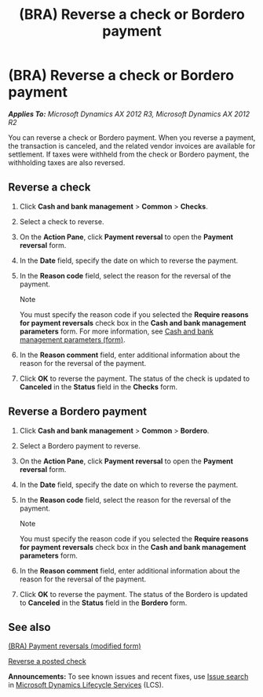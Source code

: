 ﻿---
title: (BRA) Reverse a check or Bordero payment
TOCTitle: (BRA) Reverse a check or Bordero payment
ms:assetid: 1a578448-2f88-4e93-81f9-41e36125ac2f
ms:mtpsurl: https://technet.microsoft.com/en-us/library/JJ910964(v=AX.60)
ms:contentKeyID: 53382659
ms.date: 04/18/2014
mtps_version: v=AX.60
---

# (BRA) Reverse a check or Bordero payment 


_**Applies To:** Microsoft Dynamics AX 2012 R3, Microsoft Dynamics AX 2012 R2_

You can reverse a check or Bordero payment. When you reverse a payment, the transaction is canceled, and the related vendor invoices are available for settlement. If taxes were withheld from the check or Bordero payment, the withholding taxes are also reversed.

## Reverse a check

1.  Click **Cash and bank management** \> **Common** \> **Checks**.

2.  Select a check to reverse.

3.  On the **Action Pane**, click **Payment reversal** to open the **Payment reversal** form.

4.  In the **Date** field, specify the date on which to reverse the payment.

5.  In the **Reason code** field, select the reason for the reversal of the payment.
    

    > [!NOTE]
    > <P>You must specify the reason code if you selected the <STRONG>Require reasons for payment reversals</STRONG> check box in the <STRONG>Cash and bank management parameters</STRONG> form. For more information, see <A href="https://technet.microsoft.com/en-us/library/aa591289(v=ax.60)">Cash and bank management parameters (form)</A>.</P>



6.  In the **Reason comment** field, enter additional information about the reason for the reversal of the payment.

7.  Click **OK** to reverse the payment. The status of the check is updated to **Canceled** in the **Status** field in the **Checks** form.

## Reverse a Bordero payment

1.  Click **Cash and bank management** \> **Common** \> **Bordero**.

2.  Select a Bordero payment to reverse.

3.  On the **Action Pane**, click **Payment reversal** to open the **Payment reversal** form.

4.  In the **Date** field, specify the date on which to reverse the payment.

5.  In the **Reason code** field, select the reason for the reversal of the payment.
    

    > [!NOTE]
    > <P>You must specify the reason code if you selected the <STRONG>Require reasons for payment reversals</STRONG> check box in the <STRONG>Cash and bank management parameters</STRONG> form.</P>



6.  In the **Reason comment** field, enter additional information about the reason for the reversal of the payment.

7.  Click **OK** to reverse the payment. The status of the Bordero is updated to **Canceled** in the **Status** field in the **Bordero** form.

## See also

[(BRA) Payment reversals (modified form)](https://technet.microsoft.com/en-us/library/jj923375\(v=ax.60\))

[Reverse a posted check](reverse-a-posted-check.md)

  
**Announcements:** To see known issues and recent fixes, use [Issue search](http://go.microsoft.com/fwlink/?linkid=389258) in [Microsoft Dynamics Lifecycle Services](http://go.microsoft.com/fwlink/?linkid=306505) (LCS).

